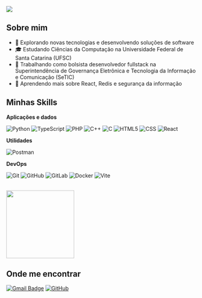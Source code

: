 ![](https://komarev.com/ghpvc/?username=ligggght&color=006bed)

## Sobre mim

- 🤔 Explorando novas tecnologias e desenvolvendo soluções de software
- 🎓 Estudando Ciências da Computação na Universidade Federal de Santa Catarina (UFSC)
- 💼 Trabalhando como bolsista desenvolvedor fullstack na Superintendência de Governança Eletrônica e Tecnologia da Informação e Comunicação (SeTIC)
- 🌱 Aprendendo mais sobre React, Redis e segurança da informação

## Minhas Skills

**Aplicações e dados**

![Python](https://img.shields.io/badge/-Python-333333?style=flat&logo=python&logoColor=3776AB)
![TypeScript](https://img.shields.io/badge/-TypeScript-333333?style=flat&logo=typescript)
![PHP](https://img.shields.io/badge/-PHP-333333?style=flat&logo=php&logoColor=777BB4)
![C++](https://img.shields.io/badge/-C++-333333?style=flat&logo=C%2B%2B&logoColor=00599C)
![C](https://img.shields.io/badge/-C-333333?style=flat&logo=C&logoColor=A8B9CC)
![HTML5](https://img.shields.io/badge/-HTML5-333333?style=flat&logo=HTML5)
![CSS](https://img.shields.io/badge/-CSS-333333?style=flat&logo=CSS3&logoColor=1572B6)
![React](https://img.shields.io/badge/-React-333333?style=flat&logo=react)

**Utilidades**

![Postman](https://img.shields.io/badge/-Postman-333333?style=flat&logo=postman)

**DevOps**

![Git](https://img.shields.io/badge/-Git-333333?style=flat&logo=git)
![GitHub](https://img.shields.io/badge/-GitHub-333333?style=flat&logo=github)
![GitLab](https://img.shields.io/badge/-GitLab-333333?style=flat&logo=gitlab)
![Docker](https://img.shields.io/badge/-Docker-333333?style=flat&logo=docker)
![Vite](https://img.shields.io/badge/-Vite-333333?style=flat&logo=vite&logoColor=646CFF)

<br/>

<a href="https://github.com/ligggght" title="light profile">
  <img height="180em" src="https://github-readme-stats.vercel.app/api?username=ligggght&theme=dracula&show_icons=true" />
</a>

## Onde me encontrar

[![Gmail Badge](https://img.shields.io/badge/-caiocra610@@email.com-006bed?style=flat-square&logo=Gmail&logoColor=white&link=mailto:caiocra610@gmail.com)](mailto:caiocra610@gmail.com)
[![GitHub](https://img.shields.io/github/followers/ligggght?label=follow&style=social)](https://github.com/ligggght)
